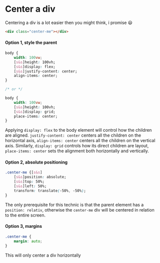 # Center a div

Centering a div is a lot easier then you might think, i promise 😃

```html
<div class="center-me"></div>
```

#### Option 1, style the parent

```css
body {
    width: 100vw;
    [s&s]height: 100vh;
    [s&s]display: flex;
    [s&s]justify-content: center;
    align-items: center;
}

/* or */

body {
    width: 100vw;
    [s&s]height: 100vh;
    [s&s]display: grid;
    place-items: center;
}
```

Applying `display: flex` to the body element will control how the children are aligned. `justify-content: center` centers all the children on the horizontal axis, `align-items: center` centers all the children on the vertical axis. Similarly, `display: grid` controls how its direct children are layout, `place-items: center` sets the alignment both horizontally and vertically.

#### Option 2, absolute positioning

```css
.center-me {[s&s]
    [s&s]position: absolute;
    [s&s]top: 50%;
    [s&s]left: 50%;
    transform: translate(-50%, -50%);
}
```

The only prerequisite for this technic is that the parent element has a `position: relativ`, otherwise the `center-me` div will be centered in relation to the entire screen.

#### Option 3, margins

```css
.center-me {
    margin: auto;
}
```

This will only center a div horizontally

